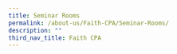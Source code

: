 ```yaml
---
title: Seminar Rooms
permalink: /about-us/Faith-CPA/Seminar-Rooms/
description: ""
third_nav_title: Faith CPA
---
```

